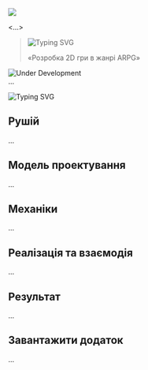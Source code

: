 <img src="..."/>

<...>

> ![Typing SVG](...)
> 
> «Розробка 2D гри в жанрі ARPG» 
> 

![Under Development](https://img.shields.io/badge/under-development-orange.svg)
<br>...

![Typing SVG](...)

## Рушій

...


## Модель проектування

...


## Механіки

...


## Реалізація та взаємодія

...

## Результат

...


## Завантажити додаток  

...
